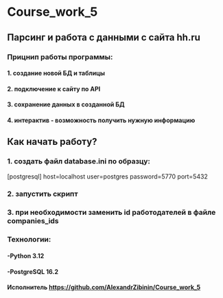 # Course_work_5

## Парсинг и работа с данными с сайта hh.ru

### Прицнип работы программы:
#### 1. создание новой БД и таблицы
#### 2. подключение к сайту по API 
#### 3. сохранение данных в созданной БД
#### 4. интерактив - возможность получить нужную информацию

## Как начать работу?
### 1. создать файл database.ini по образцу:
[postgresql]
host=localhost
user=postgres
password=5770
port=5432
### 2. запустить скрипт
### 3. при необходимости заменить id работодателей в файле companies_ids

### Технологии: 
#### -Python 3.12
#### -PostgreSQL 16.2

#### Исполнитель https://github.com/AlexandrZibinin/Course_work_5
